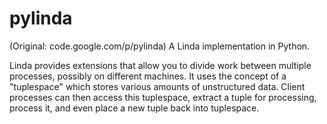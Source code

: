# pylinda
(Original: code.google.com/p/pylinda) A Linda implementation in Python. 

Linda provides extensions that allow you to divide work between multiple processes, possibly on different machines.  It uses the concept of a "tuplespace" which stores various amounts of unstructured data.  Client processes can then access this tuplespace, extract a tuple for processing, process it, and even place a new tuple back into tuplespace.
